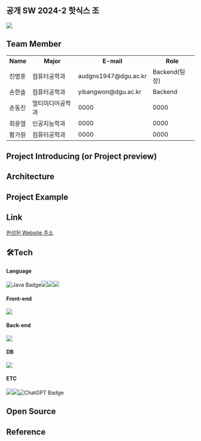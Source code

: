 ## 공개 SW 2024-2 핫식스 조 
<img src="https://capsule-render.vercel.app/api?type=waving&color=gradient&height=230&section=header&text=Project%20Name&fontSize=60" />




<h2><i class="fa-solid fa-person"></i>Team Member</h2>
<table>
  <tr>
    <th scope=col>Name</th>
    <th scope=col>Major</th>
    <th scope=col>E-mail</th>
    <th scope=col>Role</th>
  </tr>
  <tr>
    <td>진명훈</td>
    <td>컴퓨터공학과</td>
    <td>audgns1947@dgu.ac.kr</td>
    <td>Backend(팀장)</td>
  </tr>
  <tr>
    <td>손한솔</td>
    <td>컴퓨터공학과</td>
    <td>yibangwon@dgu.ac.kr</td>
    <td>Backend</td>
  </tr>
  <tr>
    <td>손동진</td>
    <td>멀티미디어공학과</td>
    <td>0000</td>
    <td>0000</td>
  </tr>
  <tr>
    <td>최윤열</td>
    <td>인공지능학과</td>
    <td>0000</td>
    <td>0000</td>
  </tr>
  <tr>
    <td>황가원</td>
    <td>컴퓨터공학과</td>
    <td>0000</td>
    <td>0000</td>
  </tr>
</table>

<h2>Project Introducing (or Project preview)</h2>
  
<h2>Architecture</h2>

<h2>Project Example</h2>

<h2>Link</h2>
<a href="google.com">완성된 Website 주소</a>

<h2>🛠️Tech</h2>
  <h4>Language</h4>
  
  <img src="https://img.shields.io/badge/Java-%23ED8B00.svg?style=for-the-badge&logo=openjdk&logoColor=white" alt="Java Badge"><img src="https://img.shields.io/badge/html5-E34F26?style=for-the-badge&logo=html5&logoColor=white"><img src="https://img.shields.io/badge/css-1572B6?style=for-the-badge&logo=css3&logoColor=white"/><img src="https://img.shields.io/badge/JS-F7DF1E?style=for-the-badge&logo=javascript&logoColor=white"/>
  <h4>Front-end</h4>
  <img src="https://img.shields.io/badge/React-ff0101?style=for-the-badge&logo=React&logoColor=white"/>
  <h4>Back-end</h4>
  <img src="https://img.shields.io/badge/SpringBoot-98dd6d?style=for-the-badge&logo=SpringBoot&logoColor=white"/>
  <h4>DB</h4>
  <img src="https://img.shields.io/badge/Mysql-4982A6?style=for-the-badge&logo=MySQL&logoColor=white"/>
  
  <h4>ETC</h4>
  
  <img src="https://img.shields.io/badge/Github-000000?style=for-the-badge&logo=Github&logoColor=white"/><img src="https://img.shields.io/badge/Discord-8268d1?style=for-the-badge&logo=Discord&logoColor=white"/><img src="https://img.shields.io/badge/ChatGPT-%2300A67E.svg?style=for-the-badge&logo=openai&logoColor=white" alt="ChatGPT Badge">
<h2>Open Source</h2>


<h2>Reference</h2>


